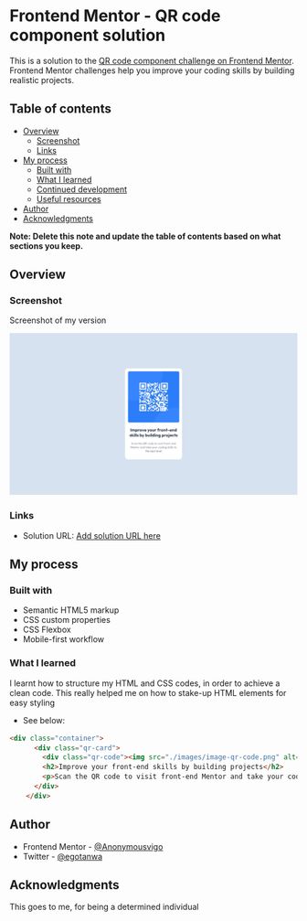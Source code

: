 # Frontend Mentor - QR code component solution

This is a solution to the [QR code component challenge on Frontend Mentor](https://www.frontendmentor.io/challenges/qr-code-component-iux_sIO_H). Frontend Mentor challenges help you improve your coding skills by building realistic projects. 

## Table of contents

- [Overview](#overview)
  - [Screenshot](#screenshot)
  - [Links](#links)
- [My process](#my-process)
  - [Built with](#built-with)
  - [What I learned](#what-i-learned)
  - [Continued development](#continued-development)
  - [Useful resources](#useful-resources)
- [Author](#author)
- [Acknowledgments](#acknowledgments)

**Note: Delete this note and update the table of contents based on what sections you keep.**

## Overview

### Screenshot

Screenshot of my version

![](./screenshot.jpg)

### Links

- Solution URL: [Add solution URL here]([https://your-solution-url.com](https://github.com/AnonymousVigo/qr-code-ui))

## My process

### Built with

- Semantic HTML5 markup
- CSS custom properties
- CSS Flexbox
- Mobile-first workflow


### What I learned

I learnt how to structure my HTML and CSS codes, in order to achieve a clean code.
This really helped me on how to stake-up HTML elements for easy styling

- See below:

```html
<div class="container">
      <div class="qr-card">
        <div class="qr-code"><img src="./images/image-qr-code.png" alt=""></div>
        <h2>Improve your front-end skills by building projects</h2>
        <p>Scan the QR code to visit front-end Mentor and take your coding skills to the next level</p>
      </div>
    </div>
```

## Author

- Frontend Mentor - [@Anonymousvigo](https://www.frontendmentor.io/profile/Anonymousvgio)
- Twitter - [@egotanwa](https://x.com/egotanwa)



## Acknowledgments

This goes to me, for being a determined individual
